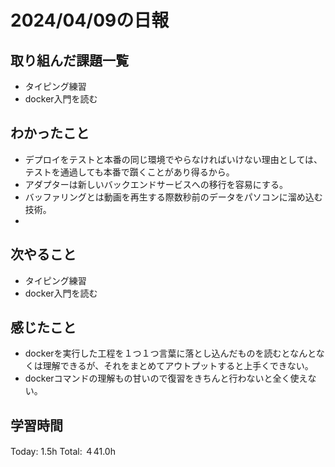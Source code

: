 # 2024/04/09の日報
## 取り組んだ課題一覧
* タイピング練習
* docker入門を読む
## わかったこと
* デプロイをテストと本番の同じ環境でやらなければいけない理由としては、テストを通過しても本番で躓くことがあり得るから。
* アダプターは新しいバックエンドサービスへの移行を容易にする。
* バッファリングとは動画を再生する際数秒前のデータをパソコンに溜め込む技術。
* 
## 次やること
* タイピング練習
* docker入門を読む
## 感じたこと
* dockerを実行した工程を１つ１つ言葉に落とし込んだものを読むとなんとなくは理解できるが、それをまとめてアウトプットすると上手くできない。
* dockerコマンドの理解もの甘いので復習をきちんと行わないと全く使えない。
##  学習時間
Today: 1.5h
Total: ４41.0h
